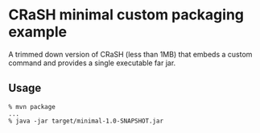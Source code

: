 # CRaSH minimal custom packaging example

A trimmed down version of CRaSH (less than 1MB) that embeds a custom command and provides a single executable far jar.

## Usage

```
% mvn package
...
% java -jar target/minimal-1.0-SNAPSHOT.jar
```